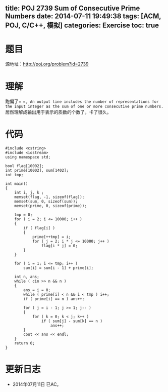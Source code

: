 ﻿title: POJ 2739 Sum of Consecutive Prime Numbers
date: 2014-07-11 19:49:38
tags: [ACM, POJ, C/C++, 模拟]
categories: Exercise
toc: true
---
# 题目
源地址：http://poj.org/problem?id=2739

# 理解
跑偏了= =。`An output line includes the number of representations for the input integer as the sum of one or more consecutive prime numbers.`居然理解成输出用于表示的质数的个数了，卡了很久。

<!-- more -->

# 代码
```
#include <cstring>
#include <iostream>
using namespace std;

bool flag[10002];
int prime[10002], sum[1402];
int tmp;

int main()
{
    int i, j, k ;
    memset(flag, -1, sizeof(flag));
    memset(sum, 0, sizeof(sum));
    memset(prime, 0, sizeof(prime));

    tmp = 0;
    for ( i = 2; i <= 10000; i++ )
    {
        if ( flag[i] )
        {
            prime[++tmp] = i;
            for ( j = 2; i * j <= 10000; j++ )
                flag[i * j] = 0;
        }
    }

    for ( i = 1; i <= tmp; i++ )
        sum[i] = sum[i - 1] + prime[i];

    int n, ans;
    while ( cin >> n && n )
    {
        ans = i = 0;
        while ( prime[i] < n && i < tmp ) i++;
        if ( prime[i] == n ) ans++;

        for ( j = i - 1; j >= 1; j-- )
        {
            for ( k = 0; k < j; k++ )
                if ( sum[j] - sum[k] == n )
                    ans++;
        }
        cout << ans << endl;
    }
    return 0;
}
```

# 更新日志
- 2014年07月11日 已AC。